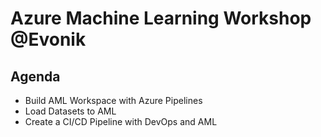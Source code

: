 # Azure Machine Learning Workshop @Evonik

## Agenda

- Build AML Workspace with Azure Pipelines
- Load Datasets to AML
- Create a CI/CD Pipeline with DevOps and AML
